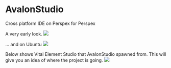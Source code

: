 # AvalonStudio
Cross platform IDE on Perspex for Perspex

A very early look.
![](https://files.gitter.im/danwalmsley/wXSg/blob)

... and on Ubuntu
![](https://files.gitter.im/VitalElement/AvalonStudio/B9Vb/blob)


Below shows Vital Element Studio that AvalonStudio spawned from. This will give you an idea of where the project is going.
![](http://vitalelement.co.uk/AvalonStudio/images/vestudio_demo.gif)

